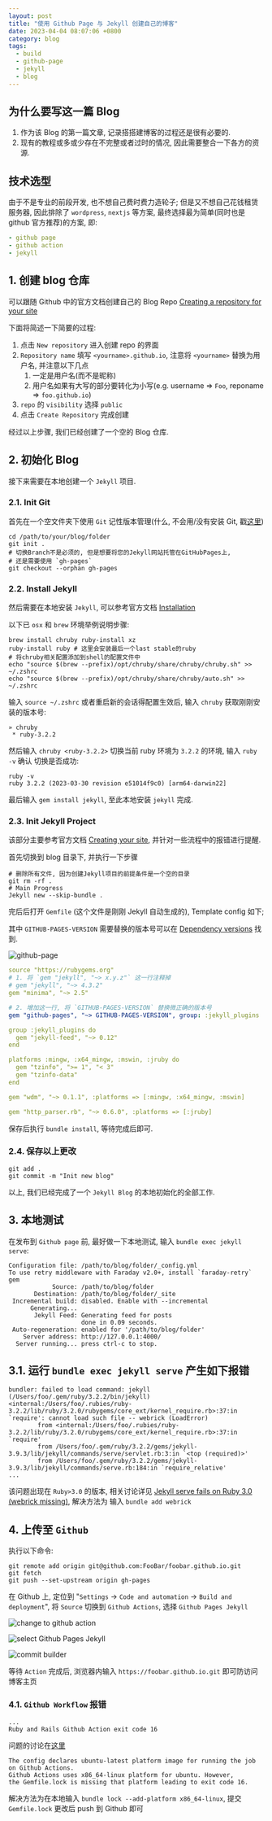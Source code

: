 ```yaml
---
layout: post
title: "使用 Github Page 与 Jekyll 创建自己的博客"
date: 2023-04-04 08:07:06 +0800
category: blog
tags:
  - build
  - github-page
  - jekyll
  - blog
---
```


<!--
 friesi23.github.io (c) by weooh

 friesi23.github.io is licensed under a
 Creative Commons Attribution-ShareAlike 4.0 International License.

 You should have received a copy of the license along with this
 work. If not, see <http://creativecommons.org/licenses/by-sa/4.0/>.
-->

## 为什么要写这一篇 Blog

1. 作为该 Blog 的第一篇文章, 记录搭搭建博客的过程还是很有必要的.
2. 现有的教程或多或少存在不完整或者过时的情况, 因此需要整合一下各方的资源.

## 技术选型

由于不是专业的前段开发, 也不想自己费时费力造轮子; 但是又不想自己花钱租赁服务器, 因此排除了
`wordpress`, `nextjs` 等方案, 最终选择最为简单(同时也是 github 官方推荐)的方案, 即:

```yaml
- github page
- github action
- jekyll
```

## 1. 创建 blog 仓库

可以跟随 Github 中的官方文档创建自己的 Blog Repo
[Creating a repository for your site](https://docs.github.com/en/pages/setting-up-a-github-pages-site-with-jekyll/creating-a-github-pages-site-with-jekyll#creating-a-repository-for-your-site)

下面将简述一下简要的过程:

1. 点击 `New repository` 进入创建 repo 的界面
2. `Repository name` 填写 `<yourname>.github.io`, 注意将 `<yourname>` 替换为用户名, 并注意以下几点
   1. 一定是用户名(而不是昵称)
   2. 用户名如果有大写的部分要转化为小写(e.g. username => `Foo`, reponame => `foo.github.io`)
3. `repo` 的 `visibility` 选择 `public`
4. 点击 `Create Repository` 完成创建

经过以上步骤, 我们已经创建了一个空的 Blog 仓库.

## 2. 初始化 Blog

接下来需要在本地创建一个 `Jekyll` 项目.

### 2.1. Init Git

首先在一个空文件夹下使用 `Git` 记性版本管理(什么, 不会用/没有安装 Git, 戳[这里](https://git-scm.com/book/en/v2/Getting-Started-Installing-Git))

```shell
cd /path/to/your/blog/folder
git init .
# 切换Branch不是必须的, 但是想要将您的Jekyll网站托管在GitHubPages上,
# 还是需要使用 `gh-pages`
git checkout --orphan gh-pages
```

### 2.2. Install Jekyll

然后需要在本地安装 `Jekyll`, 可以参考官方文档 [Installation](https://jekyllrb.com/docs/installation/)

以下已 `osx` 和 `brew` 环境举例说明步骤:

```shell
brew install chruby ruby-install xz
ruby-install ruby # 这里会安装最后一个last stable的ruby
# 将chruby相关配置添加到shell的配置文件中
echo "source $(brew --prefix)/opt/chruby/share/chruby/chruby.sh" >> ~/.zshrc
echo "source $(brew --prefix)/opt/chruby/share/chruby/auto.sh" >> ~/.zshrc
```

输入 `source ~/.zshrc` 或者重启新的会话得配置生效后, 输入 `chruby` 获取刚刚安装的版本号:

```shell
» chruby
 * ruby-3.2.2
```

然后输入 `chruby <ruby-3.2.2>` 切换当前 ruby 环境为 `3.2.2` 的环境, 输入 `ruby -v` 确认
切换是否成功:

```shell
ruby -v
ruby 3.2.2 (2023-03-30 revision e51014f9c0) [arm64-darwin22]
```

最后输入 `gem install jekyll`, 至此本地安装 `jekyll` 完成.

### 2.3. Init Jekyll Project

该部分主要参考官方文档 [Creating your site](https://docs.github.com/en/pages/setting-up-a-github-pages-site-with-jekyll/creating-a-github-pages-site-with-jekyll#creating-your-site),
并针对一些流程中的报错进行提醒.

首先切换到 blog 目录下, 并执行一下步骤

```shell
# 删除所有文件, 因为创建Jekyll项目的前提条件是一个空的目录
git rm -rf .
# Main Progress
Jekyll new --skip-bundle .
```

完后后打开 `Gemfile` (这个文件是刚刚 Jekyll 自动生成的), Template config 如下;

其中 `GITHUB-PAGES-VERSION` 需要替换的版本号可以在 [Dependency versions](https://pages.github.com/versions/)
找到.

![github-page](https://user-images.githubusercontent.com/20661034/229664408-57ae7bdb-8734-4f2d-ae52-0732e394f4ff.png)

```yaml
source "https://rubygems.org"
# 1. 将 `gem "jekyll", "~> x.y.z"` 这一行注释掉
# gem "jekyll", "~> 4.3.2"
gem "minima", "~> 2.5"

# 2. 增加这一行, 将 `GITHUB-PAGES-VERSION` 替换微正确的版本号
gem "github-pages", "~> GITHUB-PAGES-VERSION", group: :jekyll_plugins

group :jekyll_plugins do
  gem "jekyll-feed", "~> 0.12"
end

platforms :mingw, :x64_mingw, :mswin, :jruby do
  gem "tzinfo", ">= 1", "< 3"
  gem "tzinfo-data"
end

gem "wdm", "~> 0.1.1", :platforms => [:mingw, :x64_mingw, :mswin]

gem "http_parser.rb", "~> 0.6.0", :platforms => [:jruby]
```

保存后执行 `bundle install`, 等待完成后即可.

### 2.4. 保存以上更改

```shell
git add .
git commit -m "Init new blog"
```

以上, 我们已经完成了一个 `Jekyll Blog` 的本地初始化的全部工作.

## 3. 本地测试

在发布到 `Github page` 前, 最好做一下本地测试, 输入 `bundle exec jekyll serve`:

```shell
Configuration file: /path/to/blog/folder/_config.yml
To use retry middleware with Faraday v2.0+, install `faraday-retry` gem
            Source: /path/to/blog/folder
       Destination: /path/to/blog/folder/_site
 Incremental build: disabled. Enable with --incremental
      Generating...
       Jekyll Feed: Generating feed for posts
                    done in 0.09 seconds.
 Auto-regeneration: enabled for '/path/to/blog/folder'
    Server address: http://127.0.0.1:4000/
  Server running... press ctrl-c to stop.
```

## 3.1. 运行 `bundle exec jekyll serve` 产生如下报错

```log
bundler: failed to load command: jekyll (/Users/foo/.gem/ruby/3.2.2/bin/jekyll)
<internal:/Users/foo/.rubies/ruby-3.2.2/lib/ruby/3.2.0/rubygems/core_ext/kernel_require.rb>:37:in `require': cannot load such file -- webrick (LoadError)
        from <internal:/Users/foo/.rubies/ruby-3.2.2/lib/ruby/3.2.0/rubygems/core_ext/kernel_require.rb>:37:in `require'
        from /Users/foo/.gem/ruby/3.2.2/gems/jekyll-3.9.3/lib/jekyll/commands/serve/servlet.rb:3:in `<top (required)>'
        from /Users/foo/.gem/ruby/3.2.2/gems/jekyll-3.9.3/lib/jekyll/commands/serve.rb:184:in `require_relative'
...
```

该问题出现在 `Ruby>3.0` 的版本, 相关讨论详见 [Jekyll serve fails on Ruby 3.0 (webrick missing)](https://github.com/github/pages-gem/issues/752),
解决方法为 输入 `bundle add webrick`

## 4. 上传至 `Github`

执行以下命令:

```shell
git remote add origin git@github.com:FooBar/foobar.github.io.git
git fetch
git push --set-upstream origin gh-pages
```

在 Github 上, 定位到 "`Settings` -> `Code and automation` -> `Build and deployment`",
将 `Source` 切换到 `Github Actions`, 选择 `Github Pages Jekyll`

![change to github action](https://user-images.githubusercontent.com/20661034/229669106-82b52648-2435-48ff-87a6-92eecd609936.png)

![select Github Pages Jekyll]("https://user-images.githubusercontent.com/20661034/229670216-df72dfb5-8f3c-411e-8475-acf0319c463d.png")

![commit builder](https://user-images.githubusercontent.com/20661034/229670454-bc2f3015-10eb-4bd3-a807-06d1398db4d9.png)

等待 `Action` 完成后, 浏览器内输入 `https://foobar.github.io.git` 即可防访问博客主页

### 4.1. `Github Workflow` 报错

```log
...
Ruby and Rails Github Action exit code 16
```

问题的讨论在[这里](https://stackoverflow.com/questions/72331753/ruby-and-rails-github-action-exit-code-16)

```text
The config declares ubuntu-latest platform image for running the job on Github Actions.
Github Actions uses x86_64-linux platform for ubuntu. However,
the Gemfile.lock is missing that platform leading to exit code 16.
```

解决方法为在本地输入 `bundle lock --add-platform x86_64-linux`,
提交 `Gemfile.lock` 更改后 push 到 Github 即可
